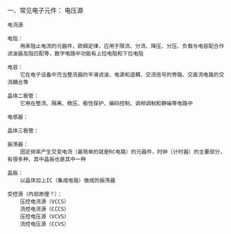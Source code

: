 一、常见电子元件：
    电压源

    电流源

    电阻：
        用来阻止电流的元器件，欧姆定律，应用于限流、分流、降压、分压、负载与电容配合作滤波器及阻匹配等，数字电路中功能有上拉电阻和下拉电阻

    电容：
        它在电子设备中充当整流器的平滑滤波、电源和退耦、交流信号的旁路、交直流电路的交流耦合等

    晶体二极管：
        它用在整流、隔离、稳压、极性保护、编码控制、调频调制和静噪等电路中

    电感器：

    晶体三极管：

    振荡器：
        固定频率产生交变电流（最简单的就是RC电路）的元器件，时钟（计时器）的主要部分，有很多种，其中晶振也是其中一种

    晶振：
        以晶体加上IC（集成电路）做成的振荡器

    受控源（内部原理？）：
        压控电流源（VCCS）
        流控电流源（CCCS）
        压控电压源（VCVS）
        流控电压源（CCVS）